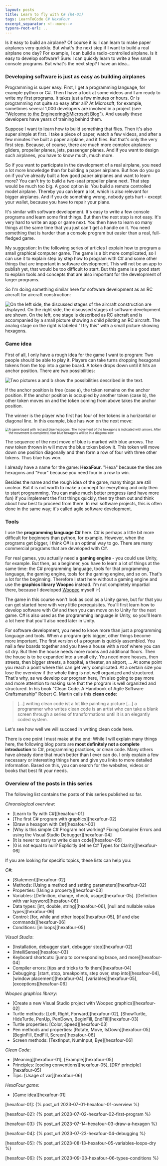 ```yaml
---
layout: posts
title: Learn to fly with C# (h4-01)
tags: LearnToCode C# HexaFour
excerpt_separator: <!--more-->
typora-root-url: ..
---
```


Is it easy to build an airplane? Of course it is: I can learn to make paper airplanes very quickly. But what's the next step if I want to build a real airplane one day? For example, I can build a radio-controlled airplane. Is it easy to develop software? Sure: I can quickly learn to write a few small console programs. But what's the next step? I have an idea...

<!--more-->

### Developing software is just as easy as building airplanes

Programming is super easy. First, I get a programming language, for example python or C#. Then I have a look at some videos and I am ready to write my first programs. It takes just a few minutes or hours. Or is programming not quite so easy after all? At Microsoft, for example, sometimes several 1,000 developers are involved in a project (see  ["Welcome to the Engineering@Microsoft Blog"](https://devblogs.microsoft.com/engineering-at-microsoft/welcome-to-the-engineering-at-microsoft-blog/)). And usually these developers have years of training behind them.

Suppose I want to learn how to build something that flies. Then it's also super simple at first. I take a piece of paper, watch a few videos, and after a few minutes I've built a paper airplane, and it flies. But that's only the very first step. Because, of course, there are much more complex airplanes: gliders, propeller planes, jets, passenger planes. And if you want to design such airplanes, you have to know much, much more.

So if you want to participate in the development of a real airplane, you need a lot more knowledge than for building a paper airplane. But how do you go on if you've already built a few good paper airplanes and want to learn more? You can't try to build a two-seat propeller plane next. That step would be much too big. A good option is: You build a remote controlled model airplane. Thereby you can learn a lot, which is also relevant for bigger airplanes. And if you do something wrong, nobody gets hurt - except your wallet, because you have to repair your plane.

It's similar with software development. It's easy to write a few console programs and learn some first things. But then the next step is not easy. It's very hard to write an app or game next. You then have to learn so many things at the same time that you just can't get a handle on it.  You need something that is harder than a console program but easier than a real, full-fledged game. 

My suggestion: In the following series of articles I explain how to program a small graphical computer game. The game is a bit more complicated, so I can use it to explain step by step how to program with C# and some other things that are important in software development. This will not be an app to publish yet, that would be too difficult to start. But this game is a good start to explain tools and concepts that are also important for the development of larger programs.

So I'm doing something similar here for software development as an RC aircraft for aircraft construction:

![On the left side, the discussed stages of the aircraft construction are displayed. On the right side, the discussed stages of software development are shown. On the left, one stage is described as RC aircraft and is accompanied by a small picture showing a child piloting an RC aircraft. The analog stage on the right is labeled "I try this" with a small picture showing hexagons.](/assets/images/hexafour/AircraftSoftwareDev.png)

### Game idea

First of all, I only have a rough idea for the game I want to program: Two people should be able to play it. Players can take turns dropping hexagonal tokens from the top into a game board. A token drops down until it hits an anchor position. There are two possibilities:

![Two pictures a and b show the possibilities described in the text.](/assets/images/hexafour/GameIdeaAnchors.png)

If the anchor position is free (case a), the token remains on the anchor position. If the anchor position is occupied by another token (case b), the other token moves on and the token coming from above takes the anchor position.

The winner is the player who first has four of her tokens in a horizontal or diagonal line. In this example, blue has won on the next move:

<img src="/assets/images/hexafour/GameIdeaBlueWillWin.png" alt="A game board with red and blue hexagons. The movement of the hexagons is indicated with arrows. After the movement is completed, four blue hexagons will be in a diagonal row." style="zoom:70%;" />

The sequence of the next move of blue is marked with blue arrows. The new token thrown in will move the blue token below it. This token will move down one position diagonally and then form a row of four with three other tokens. Thus blue has won.

I already have a name for the game: **HexaFour**. "Hexa" because the tiles are hexagons and "Four" because you need four in a row to win.

Besides the name and the rough idea of the game, many things are still unclear. But it is not worth to make a concept for everything and only then to start programming. You can make much better progress (and have more fun) if you implement the first things quickly, then try them out and think about how best to proceed from there. In real software projects, this is often done in the same way; it's called agile software development.

### Tools

I use the **programming language C#** here. C# is perhaps a little bit more difficult for beginners than python, for example. However, when the programs get bigger, I think C# is an optimal way to go. There are many commercial programs that are developed with C#.

For real games, you actually need a **gaming engine** - you could use Unity, for example. But then, as a beginner, you have to learn a lot of things at the same time: the C# programming language, tools for that programming language, the gaming engine, tools for the gaming engine, and so on. That's a lot for the beginning.  Therefore I start here without a gaming engine and use the **graphics library Woopec** instead. I'm not completely impartial there, because I developed [Woopec](https://frank.woopec.net/woopec_docs/WoopecIntro.html) myself :-)

The game in this course won't look as cool as a Unity game, but for that you can get started here with very little prerequisites. You'll first learn how to develop software with C# and then you can move on to Unity for the next game. C# is also used as the programming language in Unity, so you'll learn a lot here that you'll also need later in Unity.

For software development, you need to know more than just a programming language and tools. When a program gets bigger, other things become more important. The first version of a program is quickly assembled. You nail a few boards together and you have a house with a roof where you can sit dry. But then the house needs more rooms and additional floors. Then the house is to be expanded into a small city. You need more houses, then streets, then bigger streets, a hospital, a theater, an airport, ... At some point you reach a point where this can get very complicated. At a certain size you lose the overview if the whole thing is not well organized and structured. That's why, as we develop our program here, I'm also going to pay more and more attention to making sure that the program is well organized and structured. In his book "Clean Code. A Handbook of Agile Software Craftsmanship" Robert C. Martin calls this **clean code**:

> [...] writing clean code ist a lot like painting a picture [...] a programmer who writes clean code is an artist who can take a blank screen through a series of transformations until it is an elegantly coded system.

Let's see how well we will succeed in writing clean code here.

There is one point I must make at the end: While I will explain many things here, the following blog posts are **most definitely not a complete introduction** to C#, programming practices, or clean code.  Many others have already done that much better than I ever can do. I only explain a few necessary or interesting things here and give you links to more detailed information. Based on this, you can search for the websites, videos or books that best fit your needs.

### Overview of the posts in this series

The following list contains the posts of this series published so far.

*Chronological overview*:

* [Learn to fly with C#][hexafour-01]
* [The first C# program with graphics][hexafour-02]
* [Draw a hexagon with C#][hexafour-03]
* [Why is this simple C# Program not working? Fixing Compiler Errors and using the Visual Studio Debugger][hexafour-04]
* [It is never to early to write clean code][hexafour-05]
* [0 is not equal to null? Explicitly define C# Types for Clarity][hexafour-06]

If you are looking for specific topics, these lists can help you:

*C#*:

* [Statement][hexafour-02]
* Methods: [Using a method and setting parameters][hexafour-02]
* Properties: [Using a property][hexafour-03]
* Variables: [Definition, change, check, usage][hexafour-05]. [Definition with var keyword][hexafour-06]
* Data types: [int, double, string][hexafour-06], [null and nullable value types][hexafour-06]
* Control: [for, while and other loops][hexafour-05], [if and else commands][hexafour-06]
* Conditions: [in loops][hexafour-05]

*Visual Studio*:

* [Installation, debugger start, debugger stop][hexafour-02]
* [IntelliSense][hexafour-03]
* Keyboard shortcuts: [jump to corresponding brace, and more][hexafour-04]
* Compiler errors: [tips and tricks to fix them][hexafour-04]
* Debugging: [start, stop, breakpoints, step over, step into][hexafour-04], [window placement][hexafour-04], [variables][hexafour-05], [exceptions][hexafour-06]

*Woopec graphics library*:

* [Create a new Visual Studio project with Woopec graphics][hexafour-02]
* Turtle methods: [Left, Right, Forward][hexafour-02],  [ShowTurtle, HideTurtle, PenUp, PenDown, BeginFill, EndFill][hexafour-03]
* Turtle properties: [Color, Speed][hexafour-03]
* Pen methods and properties: [Rotate, Move, IsDown][hexafour-05] [BeginFill, EndFill, Screen][hexafour-06]
* Screen methods: [TextInput, NumInput, Bye][hexafour-06]

*Clean Code*:

* [Meaning][hexafour-01], [Example][hexafour-05]
* Principles: [coding conventions][hexafour-05], [DRY principle][hexafour-05]
* Tips: [Usage of var][hexafour-06]

*HexaFour game*:

* [Game idea][hexafour-01]



[hexafour-01]: {% post_url 2023-07-01-hexafour-01-overview %}

[hexafour-02]: {% post_url 2023-07-02-hexafour-02-first-program %}

[hexafour-03]: {% post_url 2023-07-14-hexafour-03-draw-a-hexagon %}

[hexafour-04]: {% post_url 2023-07-23-hexafour-04-debugging %}

[hexafour-05]: {% post_url 2023-08-13-hexafour-05-variables-loops-dry %}

[hexafour-06]: {% post_url 2023-09-03-hexafour-06-types-conditions %}

